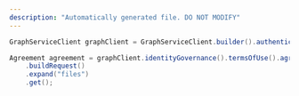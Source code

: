 ```yaml
---
description: "Automatically generated file. DO NOT MODIFY"
---
```

<!-- markdownlint-disable MD041 -->

```java
GraphServiceClient graphClient = GraphServiceClient.builder().authenticationProvider( authProvider ).buildClient();

Agreement agreement = graphClient.identityGovernance().termsOfUse().agreements("{id}")
    .buildRequest()
    .expand("files")
    .get();
```

